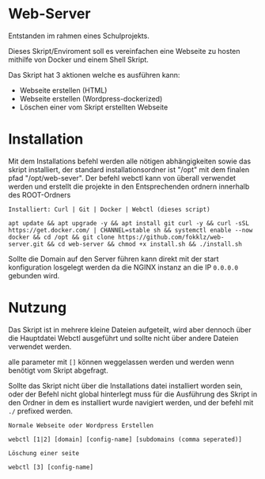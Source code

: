 # Web-Server

Entstanden im rahmen eines Schulprojekts.

Dieses Skript/Enviroment soll es vereinfachen eine Webseite zu hosten mithilfe von Docker und einem Shell Skript.

Das Skript hat 3 aktionen welche es ausführen kann:
- Webseite erstellen (HTML)
- Webseite erstellen (Wordpress-dockerized)
- Löschen einer vom Skript erstellten Webseite

# Installation

Mit dem Installations befehl werden alle nötigen abhängigkeiten sowie das skript installiert, der standard installationsordner ist "/opt" mit dem finalen pfad "/opt/web-sever". Der befehl webctl kann von überall verwendet werden und erstellt die projekte in den Entsprechenden ordnern innerhalb des ROOT-Ordners

`Installiert: Curl | Git | Docker | Webctl (dieses script)`
```shell
apt update && apt upgrade -y && apt install git curl -y && curl -sSL https://get.docker.com/ | CHANNEL=stable sh && systemctl enable --now docker && cd /opt && git clone https://github.com/fokklz/web-server.git && cd web-server && chmod +x install.sh && ./install.sh
```

Sollte die Domain auf den Server führen kann direkt mit der start konfiguration losgelegt werden da die NGINX instanz an die IP `0.0.0.0` gebunden wird.

# Nutzung

Das Skript ist in mehrere kleine Dateien aufgeteilt, wird aber dennoch über die Hauptdatei Webctl ausgeführt und sollte nicht über andere Dateien verwendet werden.

alle parameter mit `[]` können weggelassen werden und werden wenn benötigt vom Skript abgefragt.

Sollte das Skript nicht über die Installations datei installiert worden sein, oder der Befehl nicht global hinterlegt muss für die Ausführung des Skript in den Ordner in dem es installiert wurde navigiert werden, und der befehl mit `./` prefixed werden.

`Normale Webseite oder Wordpress Erstellen`
```shell
webctl [1|2] [domain] [config-name] [subdomains (comma seperated)]
```

`Löschung einer seite`
```shell
webctl [3] [config-name]
```